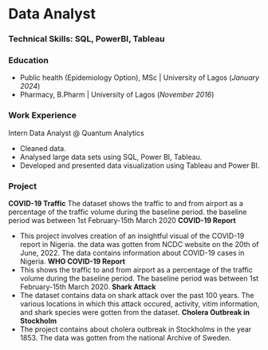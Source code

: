 # Data Analyst

### Technical Skills: SQL, PowerBI, Tableau

### Education
- Public health (Epidemiology Option), MSc | University of Lagos (_January 2024_)
- Pharmacy, B.Pharm | University of Lagos (_November 2016_)


### Work Experience
Intern Data Analyst @ Quantum Analytics
- Cleaned data.
- Analysed large data sets using SQL, Power BI, Tableau.
- Developed and presented data visualization using Tableau and Power BI.

### Project
**COVID-19 Traffic**
The dataset shows the traffic to and from airport as a percentage of the traffic volume during the baseline period. the baseline period was between 1st February-15th March 2020
**COVID-19 Report**
- This project involves creation of an insightful visual of the COVID-19 report in Nigeria. the data was gotten from NCDC website on the 20th of June, 2022. The data contains information about COVID-19 cases in Nigeria.
**WHO COVID-19 Report**
- This shows the traffic to and from airport as a percentage of the traffic volume during the baseline period. The baseline period was between 1st February-15th March 2020.
**Shark Attack**
- The dataset contains data on shark attack over the past 100 years. The various locations in which this attack occured, activity, vitim information, and shark species were gotten from the dataset.
**Cholera Outbreak in Stockholm**
- The project contains about cholera outbreak in Stockholms in the year 1853. The data was gotten from the national Archive of Sweden.
  
